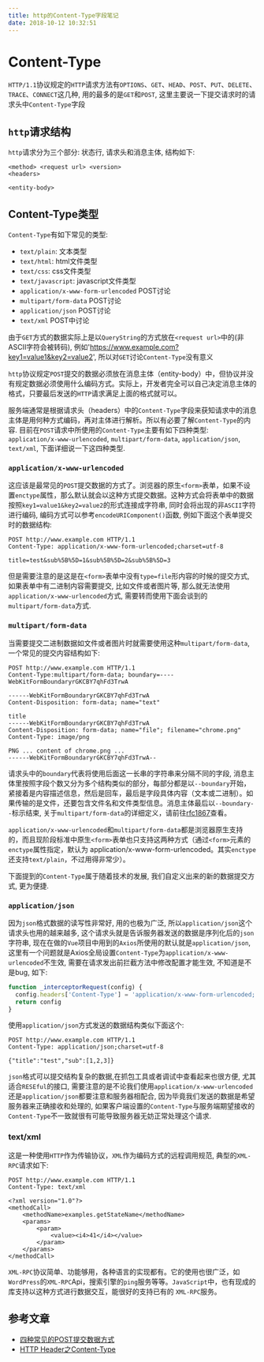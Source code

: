```yaml
---
title: http的Content-Type字段笔记
date: 2018-10-12 10:32:51
---
```


# Content-Type

`HTTP/1.1`协议规定的`HTTP`请求方法有`OPTIONS`、`GET`、`HEAD`、`POST`、`PUT`、`DELETE`、`TRACE`、`CONNECT`这几种, 用的最多的是`GET`和`POST`, 这里主要说一下提交请求时的请求头中`Content-Type`字段
<!-- more -->

## `http`请求结构

`http`请求分为三个部分: 状态行, 请求头和消息主体, 结构如下:

```
<method> <request url> <version>
<headers>

<entity-body>
```

## Content-Type类型

`Content-Type`有如下常见的类型:

- `text/plain`: 文本类型
- `text/html`: html文件类型
- `text/css`: css文件类型
- `text/javascript`: javascript文件类型
- `application/x-www-form-urlencoded` POST讨论
- `multipart/form-data` POST讨论
- `application/json` POST讨论
- `text/xml` POST中讨论

由于`GET`方式的数据实际上是以`QueryString`的方式放在`<request url>`中的(非ASCII字符会被转码), 例如'<https://www.example.com?key1=value1&key2=value2>', 所以对`GET`讨论`Content-Type`没有意义

`http`协议规定`POST`提交的数据必须放在消息主体（entity-body）中，但协议并没有规定数据必须使用什么编码方式。实际上，开发者完全可以自己决定消息主体的格式，只要最后发送的`HTTP`请求满足上面的格式就可以。

服务端通常是根据请求头（headers）中的`Content-Type`字段来获知请求中的消息主体是用何种方式编码，再对主体进行解析。所以有必要了解`Content-Type`的内容. 目前在`POST`请求中所使用的`Content-Type`主要有如下四种类型: `application/x-www-urlencoded`, `multipart/form-data`, `application/json`, `text/xml`, 下面详细说一下这四种类型.

### `application/x-www-urlencoded`

这应该是最常见的`POST`提交数据的方式了。浏览器的原生`<form>`表单，如果不设置`enctype`属性，那么默认就会以这种方式提交数据。这种方式会将表单中的数据按照`key1=value1&key2=value2`的形式连接成字符串, 同时会将出现的非`ASCII`字符进行编码, 编码方式可以参考`encodeURIComponent()`函数, 例如下面这个表单提交时的数据结构:

```
POST http://www.example.com HTTP/1.1
Content-Type: application/x-www-form-urlencoded;charset=utf-8

title=test&sub%5B%5D=1&sub%5B%5D=2&sub%5B%5D=3
```

但是需要注意的是这是在`<form>`表单中没有`type=file`形内容的时候的提交方式, 如果表单中有二进制内容需要提交, 比如文件或者图片等, 那么就无法使用`application/x-www-urlencoded`方式, 需要转而使用下面会谈到的`multipart/form-data`方式.

### `multipart/form-data`

当需要提交二进制数据如文件或者图片时就需要使用这种`multipart/form-data`, 一个常见的提交内容结构如下:

```
POST http://www.example.com HTTP/1.1
Content-Type:multipart/form-data; boundary=----WebKitFormBoundaryrGKCBY7qhFd3TrwA

------WebKitFormBoundaryrGKCBY7qhFd3TrwA
Content-Disposition: form-data; name="text"

title
------WebKitFormBoundaryrGKCBY7qhFd3TrwA
Content-Disposition: form-data; name="file"; filename="chrome.png"
Content-Type: image/png

PNG ... content of chrome.png ...
------WebKitFormBoundaryrGKCBY7qhFd3TrwA--
```

请求头中的`boundary`代表将使用后面这一长串的字符串来分隔不同的字段, 消息主体里按照字段个数又分为多个结构类似的部分，每部分都是以`--boundary`开始，紧接着是内容描述信息，然后是回车，最后是字段具体内容（文本或二进制）。如果传输的是文件，还要包含文件名和文件类型信息。消息主体最后以`--boundary--`标示结束, 关于`multipart/form-data`的详细定义，请前往[rfc1867](http://www.ietf.org/rfc/rfc1867.txt)查看。

`application/x-www-urlencoded`和`multipart/form-data`都是浏览器原生支持的，而且现阶段标准中原生`<form>`表单也只支持这两种方式（通过`<form>`元素的`enctype`属性指定，默认为 application/x-www-form-urlencoded。其实`enctype`还支持`text/plain`，不过用得非常少）。

下面提到的`Content-Type`属于随着技术的发展, 我们自定义出来的新的数据提交方式, 更为便捷.

### `application/json`

因为`json`格式数据的读写性非常好, 用的也极为广泛, 所以`application/json`这个请求头也用的越来越多, 这个请求头就是告诉服务器发送的数据是序列化后的`json`字符串, 现在在做的`Vue`项目中用到的`Axios`所使用的默认就是`application/json`, 这里有一个问题就是Axios全局设置`Content-Type`为`application/x-www-urlencoded`不生效, 需要在请求发出前拦截方法中修改配置才能生效, 不知道是不是bug, 如下:

```js
function _interceptorRequest(config) {
  config.headers['Content-Type'] = 'application/x-www-form-urlencoded; charset=utf-8';
  return config
}
```

使用`application/json`方式发送的数据结构类似下面这个:

```
POST http://www.example.com HTTP/1.1
Content-Type: application/json;charset=utf-8

{"title":"test","sub":[1,2,3]}
```

`json`格式可以提交结构复杂的数据,在抓包工具或者调试中查看起来也很方便, 尤其适合`RESEful`的接口, 需要注意的是不论我们使用`application/x-www-urlencoded`还是`application/json`都要注意和服务器相配合, 因为毕竟我们发送的数据是希望服务器来正确接收和处理的, 如果客户端设置的`Content-Type`与服务端期望接收的`Content-Type`不一致就很有可能导致服务器无妨正常处理这个请求.

### text/xml

这是一种使用`HTTP`作为传输协议，`XML`作为编码方式的远程调用规范, 典型的`XML-RPC`请求如下:

```
POST http://www.example.com HTTP/1.1
Content-Type: text/xml

<?xml version="1.0"?>
<methodCall>
    <methodName>examples.getStateName</methodName>
    <params>
        <param>
            <value><i4>41</i4></value>
        </param>
    </params>
</methodCall>
```

`XML-RPC`协议简单、功能够用，各种语言的实现都有。它的使用也很广泛，如`WordPress`的`XML-RPC`Api，搜索引擎的`ping`服务等等。`JavaScript`中，也有现成的库支持以这种方式进行数据交互，能很好的支持已有的 `XML-RPC`服务。

## 参考文章

- [四种常见的POST提交数据方式](https://imququ.com/post/four-ways-to-post-data-in-http.html)
- [HTTP Header之Content-Type](https://www.chenshaowen.com/blog/content-type-http-header.html)
